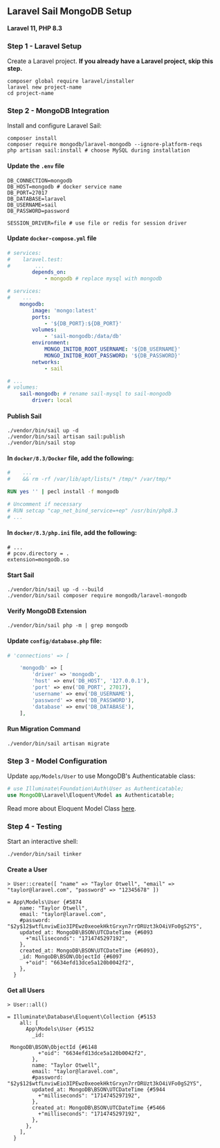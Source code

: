 ## Laravel Sail MongoDB Setup

**Laravel 11, PHP 8.3**

### Step 1 - Laravel Setup
Create a Laravel project. **If you already have a Laravel project, skip this step.**
```shell
composer global require laravel/installer
laravel new project-name
cd project-name
```

### Step 2 - MongoDB Integration
Install and configure Laravel Sail:
```shell
composer install
composer require mongodb/laravel-mongodb --ignore-platform-reqs
php artisan sail:install # choose MySQL during installation
```

#### Update the `.env` file
```dotenv
DB_CONNECTION=mongodb
DB_HOST=mongodb # docker service name
DB_PORT=27017
DB_DATABASE=laravel
DB_USERNAME=sail
DB_PASSWORD=password

SESSION_DRIVER=file # use file or redis for session driver
```

#### Update `docker-compose.yml` file
```yaml
# services:
#    laravel.test:
#        ...
        depends_on:
            - mongodb # replace mysql with mongodb
```

```yaml
# services:
#    ...
    mongodb:
        image: 'mongo:latest'
        ports:
            - '${DB_PORT}:${DB_PORT}'
        volumes:
            - 'sail-mongodb:/data/db'
        environment:
            MONGO_INITDB_ROOT_USERNAME: '${DB_USERNAME}'
            MONGO_INITDB_ROOT_PASSWORD: '${DB_PASSWORD}'
        networks:
            - sail
```

```yaml
# ...
# volumes:
    sail-mongodb: # rename sail-mysql to sail-mongodb
        driver: local
```

#### Publish Sail
```shell
./vendor/bin/sail up -d
./vendor/bin/sail artisan sail:publish
./vendor/bin/sail stop
```

#### In `docker/8.3/Docker` file, add the following:
```dockerfile
#    ...
#    && rm -rf /var/lib/apt/lists/* /tmp/* /var/tmp/*

RUN yes '' | pecl install -f mongodb

# Uncomment if necessary
# RUN setcap "cap_net_bind_service=+ep" /usr/bin/php8.3
# ...
```

#### In `docker/8.3/php.ini` file, add the following:
```dotenv
# ...
# pcov.directory = .
extension=mongodb.so
```

#### Start Sail
```shell
./vendor/bin/sail up -d --build
./vendor/bin/sail composer require mongodb/laravel-mongodb
```

#### Verify MongoDB Extension
```shell
./vendor/bin/sail php -m | grep mongodb
```

#### Update `config/database.php` file:
```php
# 'connections' => [

    'mongodb' => [
        'driver' => 'mongodb',
        'host' => env('DB_HOST', '127.0.0.1'),
        'port' => env('DB_PORT', 27017),
        'username' => env('DB_USERNAME'),
        'password' => env('DB_PASSWORD'),
        'database' => env('DB_DATABASE'),
    ],
```

#### Run Migration Command
```shell
./vendor/bin/sail artisan migrate
```

### Step 3 - Model Configuration

Update `app/Models/User` to use MongoDB's Authenticatable class:
```php
# use Illuminate\Foundation\Auth\User as Authenticatable;
use MongoDB\Laravel\Eloquent\Model as Authenticatable;
```

Read more about Eloquent Model Class [here](https://www.mongodb.com/docs/drivers/php/laravel-mongodb/current/eloquent-models/model-class/).

### Step 4 - Testing

Start an interactive shell:
```shell
./vendor/bin/sail tinker
```

#### Create a User
```shell                  
> User::create([ "name" => "Taylor Otwell", "email" => "taylor@laravel.com", "password" => "12345678" ])

= App\Models\User {#5874
    name: "Taylor Otwell",
    email: "taylor@laravel.com",
    #password: "$2y$12$wtfLnviwEio3IPEwz0xeoekHktGrxyn7rrDRUzt3kO4iVFo0gS2YS",
    updated_at: MongoDB\BSON\UTCDateTime {#6093
      +"milliseconds": "1714745297192",
    },
    created_at: MongoDB\BSON\UTCDateTime {#6093},
    _id: MongoDB\BSON\ObjectId {#6097
      +"oid": "6634efd13dce5a120b0042f2",
    },
  }
```

#### Get all Users
```shell
> User::all()

= Illuminate\Database\Eloquent\Collection {#5153
    all: [
      App\Models\User {#5152
        _id:

 MongoDB\BSON\ObjectId {#6148
          +"oid": "6634efd13dce5a120b0042f2",
        },
        name: "Taylor Otwell",
        email: "taylor@laravel.com",
        #password: "$2y$12$wtfLnviwEio3IPEwz0xeoekHktGrxyn7rrDRUzt3kO4iVFo0gS2YS",
        updated_at: MongoDB\BSON\UTCDateTime {#5944
          +"milliseconds": "1714745297192",
        },
        created_at: MongoDB\BSON\UTCDateTime {#5466
          +"milliseconds": "1714745297192",
        },
      },
    ],
  }
```
